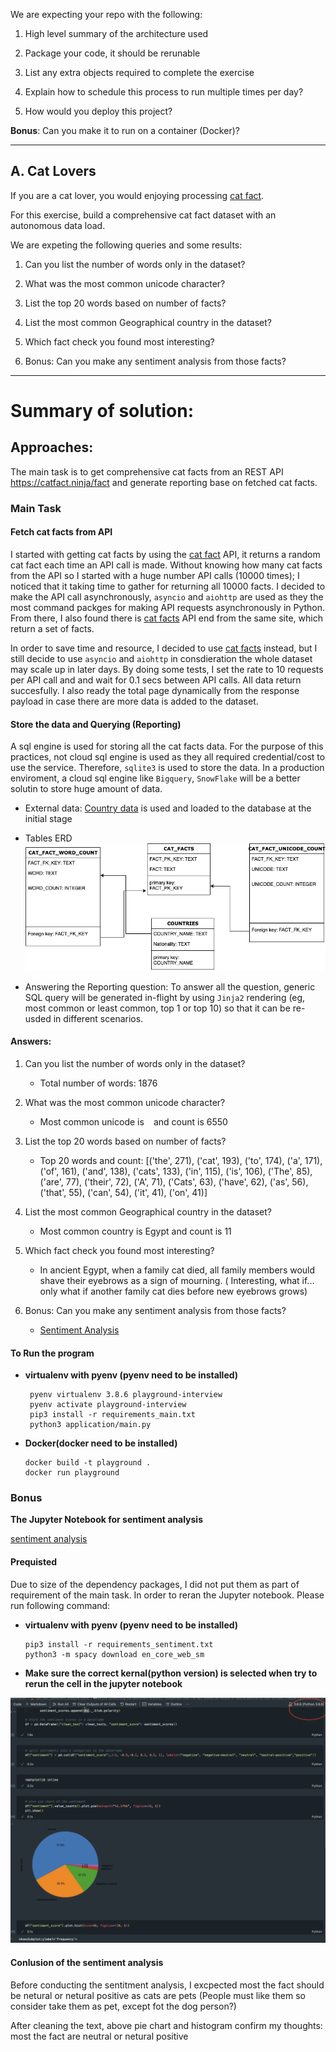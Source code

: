 We are expecting your repo with the following:

1. High level summary of the architecture used

2. Package your code, it should be rerunable

3. List any extra objects required to complete the exercise

4. Explain how to schedule this process to run multiple times per day?

5. How would you deploy this project?

**Bonus**: Can you make it to run on a container (Docker)? 

---
## A. Cat Lovers

If you are a cat lover, you would enjoying processing [cat fact](https://catfact.ninja/fact).

For this exercise, build a comprehensive cat fact dataset with an autonomous data load.

We are expeting the following queries and some results:

1. Can you list the number of words only in the dataset?

2. What was the most common unicode character?

3. List the top 20 words based on number of facts?

4. List the most common Geographical country in the dataset?

5. Which fact check you found most interesting?

6. Bonus: Can you make any sentiment analysis from those facts?

---

# Summary of solution:

## Approaches:
The main task is to get comprehensive cat facts from an REST API https://catfact.ninja/fact and generate reporting base on fetched cat facts. 
### Main Task
#### Fetch cat facts from API

I started with getting cat facts by using the [cat fact](https://catfact.ninja/fact) API, it returns a random cat fact each time an API call is made. Without knowing how many cat facts from the API so I started with a huge number API calls (10000 times); I noticed that it taking time to gather for returning all 10000 facts. I decided to make the API call asynchronously, `asyncio` and `aiohttp` are used as they the most command packges for making API requests asynchronously in Python. From there, I also found there is [cat facts](https://catfact.ninja/facts) API end from the same site, which return a set of facts.

In order to save time and resource, I decided to use [cat facts](https://catfact.ninja/facts) instead, but I still decide to use `asyncio` and `aiohttp` in consdieration the whole dataset may scale up in later days. By doing some tests, I set the rate to 10 requests per API call and and wait for 0.1 secs between API calls. All data return succesfully. I also ready the total page dynamically from the response payload in case there are more data is added to the dataset.

#### Store the data and Querying (Reporting)

A sql engine is used for storing all the cat facts data. For the purpose of this practices, not cloud sql engine is used as they all required credential/cost to use the service. Therefore, `sqlite3` is used to store the data. In a production enviroment, a cloud sql engine like `Bigquery`, `SnowFlake` will be a better solutin to store huge amount of data.

- External data: [Country data](https://raw.githubusercontent.com/Dinuks/country-nationality-list/master/countries.csv) is used and loaded to the database at the initial stage

- Tables ERD
![](table.png "ERD")

- Answering the Reporting question: To answer all the question, generic SQL query will be generated in-flight by using `Jinja2` rendering (eg, most common or least common, top 1 or top 10) so that it can be re-usded in different scenarios.

#### Answers:

1. Can you list the number of words only in the dataset?
	- Total number of words: 1876
2. What was the most common unicode character?	
 	- Most common unicode is ` ` and count is 6550
3. List the top 20 words based on number of facts?
	- Top 20 words and count: [('the', 271), ('cat', 193), ('to', 174), ('a', 171), ('of', 161), ('and', 138), ('cats', 133), ('in', 115), ('is', 106), ('The', 85), ('are', 77), ('their', 72), ('A', 71), ('Cats', 63), ('have', 62), ('as', 56), ('that', 55), ('can', 54), ('it', 41), ('on', 41)]
4. List the most common Geographical country in the dataset?
 	- Most common country is Egypt and count is 11
5. Which fact check you found most interesting?
	- In ancient Egypt, when a family cat died, all family members would shave their eyebrows as a sign of mourning. ( Interesting, what if... only what if  another family cat dies before new eyebrows grows)

6. Bonus: Can you make any sentiment analysis from those facts?
	- [Sentiment Analysis](#bonus)

#### To Run the program
- **virtualenv with pyenv (pyenv need to be installed)** 

	``` 
	 pyenv virtualenv 3.8.6 playground-interview
	 pyenv activate playground-interview 
	 pip3 install -r requirements_main.txt
	 python3 application/main.py
	```
- **Docker(docker need to be installed)** 
	```
	docker build -t playground .
	docker run playground
	```

### Bonus
**The Jupyter Notebook for sentiment analysis**

[sentiment analysis](https://github.com/siwangs/dataengineer-interview-test/blob/main/application/cat_fact_sentiment_analysis.ipynb)
#### Prequisted

Due to size of the dependency packages, I did not put them as part of requirement of the main task. In order to reran the Jupyter notebook. Please run following command:

- **virtualenv with pyenv (pyenv need to be installed)** 
	```
	pip3 install -r requirements_sentiment.txt
	python3 -m spacy download en_core_web_sm
	```
- **Make sure the correct kernal(python version) is selected when try to rerun the cell in the jupyter notebook**

![](screen.png "ERD")


#### Conlusion of the sentiment analysis
Before conducting the sentitment analysis, I excpected most the fact should be netural or netural positive as cats are pets (People must like them so consider take them as pet, except fot the dog person?)

After cleaning the text, above pie chart and histogram confirm my thoughts: most the fact are neutral or netural positive